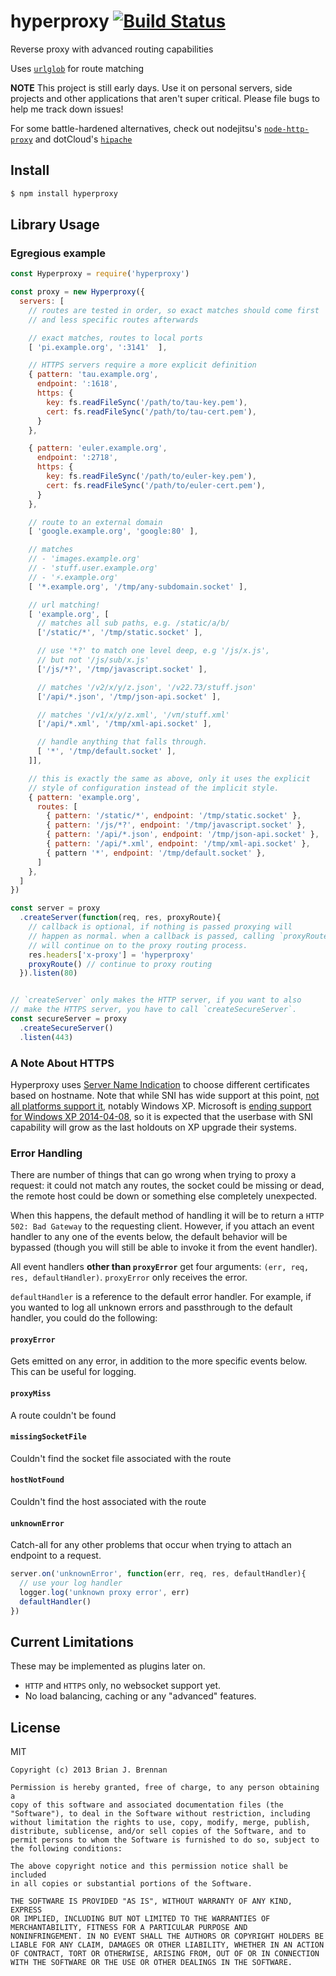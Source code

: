 # hyperproxy [![Build Status](https://secure.travis-ci.org/brianloveswords/hyperproxy.png?branch=master)](http://travis-ci.org/brianloveswords/hyperproxy)

Reverse proxy with advanced routing capabilities

Uses <code>[urlglob](https://github.com/brianloveswords/urlglob)</code> for route matching

**NOTE** This project is still early days. Use it on personal servers, side projects and other applications that aren't super critical. Please file bugs to help me track down issues!

For some battle-hardened alternatives, check out nodejitsu's <code>[node-http-proxy](https://github.com/nodejitsu/node-http-proxy)</code> and dotCloud's <code>[hipache](https://github.com/dotcloud/hipache)</code>

## Install

```bash
$ npm install hyperproxy
```

## Library Usage

### Egregious example
```js
const Hyperproxy = require('hyperproxy')

const proxy = new Hyperproxy({
  servers: [
    // routes are tested in order, so exact matches should come first
    // and less specific routes afterwards

    // exact matches, routes to local ports
    [ 'pi.example.org', ':3141'  ],

    // HTTPS servers require a more explicit definition
    { pattern: 'tau.example.org',
      endpoint: ':1618',
      https: {
        key: fs.readFileSync('/path/to/tau-key.pem'),
        cert: fs.readFileSync('/path/to/tau-cert.pem'),
      }
    },

    { pattern: 'euler.example.org',
      endpoint: ':2718',
      https: {
        key: fs.readFileSync('/path/to/euler-key.pem'),
        cert: fs.readFileSync('/path/to/euler-cert.pem'),
      }
    },

    // route to an external domain
    [ 'google.example.org', 'google:80' ],

    // matches
    // - 'images.example.org'
    // - 'stuff.user.example.org'
    // - '⚡.example.org'
    [ '*.example.org', '/tmp/any-subdomain.socket' ],

    // url matching!
    [ 'example.org', [
      // matches all sub paths, e.g. /static/a/b/
      ['/static/*', '/tmp/static.socket' ],

      // use '*?' to match one level deep, e.g '/js/x.js',
      // but not '/js/sub/x.js'
      ['/js/*?', '/tmp/javascript.socket' ],

      // matches '/v2/x/y/z.json', '/v22.73/stuff.json'
      ['/api/*.json', '/tmp/json-api.socket' ],

      // matches '/v1/x/y/z.xml', '/vπ/stuff.xml'
      ['/api/*.xml', '/tmp/xml-api.socket' ],

      // handle anything that falls through.
      [ '*', '/tmp/default.socket' ],
    ]],

    // this is exactly the same as above, only it uses the explicit
    // style of configuration instead of the implicit style.
    { pattern: 'example.org',
      routes: [
        { pattern: '/static/*', endpoint: '/tmp/static.socket' },
        { pattern: '/js/*?', endpoint: '/tmp/javascript.socket' },
        { pattern: '/api/*.json', endpoint: '/tmp/json-api.socket' },
        { pattern: '/api/*.xml', endpoint: '/tmp/xml-api.socket' },
        { pattern '*', endpoint: '/tmp/default.socket' },
      ]
    },
  ]
})

const server = proxy
  .createServer(function(req, res, proxyRoute){
    // callback is optional, if nothing is passed proxying will
    // happen as normal. when a callback is passed, calling `proxyRoute`
    // will continue on to the proxy routing process.
    res.headers['x-proxy'] = 'hyperproxy'
    proxyRoute() // continue to proxy routing
  }).listen(80)


// `createServer` only makes the HTTP server, if you want to also
// make the HTTPS server, you have to call `createSecureServer`.
const secureServer = proxy
  .createSecureServer()
  .listen(443)
```
### A Note About HTTPS

Hyperproxy uses [Server Name Indication](https://en.wikipedia.org/wiki/Server_Name_Indication) to choose different certificates based on hostname. Note that while SNI has wide support at this point, [not all platforms support it](https://en.wikipedia.org/wiki/Server_Name_Indication#No_support), notably Windows XP. Microsoft is [ending support for Windows XP 2014-04-08](http://windows.microsoft.com/en-us/windows/end-support-help), so it is expected that the userbase with SNI capability will grow as the last holdouts on XP upgrade their systems.


### Error Handling

There are number of things that can go wrong when trying to proxy a request: it could not match any routes, the socket could be missing or dead, the remote host could be down or something else completely unexpected.

When this happens, the default method of handling it will be to return a `HTTP 502: Bad Gateway` to the requesting client. However, if you attach an event handler to any one of the events below, the default behavior will be bypassed (though you will still be able to invoke it from the event handler).

All event handlers **other than `proxyError`**  get four arguments: `(err, req, res, defaultHandler)`. `proxyError` only receives the error.

`defaultHandler` is a reference to the default error handler. For example, if you wanted to log all unknown errors and passthrough to the default handler, you could do the following:


#### <code>proxyError</code>
Gets emitted on any error, in addition to the more specific events below. This can be useful for logging.

#### <code>proxyMiss</code>
A route couldn't be found

#### <code>missingSocketFile</code>
Couldn't find the socket file associated with the route

#### <code>hostNotFound</code>
Couldn't find the host associated with the route

#### <code>unknownError</code>
Catch-all for any other problems that occur when trying to attach an endpoint to a request.


```js
server.on('unknownError', function(err, req, res, defaultHandler){
  // use your log handler
  logger.log('unknown proxy error', err)
  defaultHandler()
})
```


## Current Limitations
These may be implemented as plugins later on.

* `HTTP` and `HTTPS` only, no websocket support yet.
* No load balancing, caching or any "advanced" features.

## License

MIT

```
Copyright (c) 2013 Brian J. Brennan

Permission is hereby granted, free of charge, to any person obtaining a
copy of this software and associated documentation files (the
"Software"), to deal in the Software without restriction, including
without limitation the rights to use, copy, modify, merge, publish,
distribute, sublicense, and/or sell copies of the Software, and to
permit persons to whom the Software is furnished to do so, subject to
the following conditions:

The above copyright notice and this permission notice shall be included
in all copies or substantial portions of the Software.

THE SOFTWARE IS PROVIDED "AS IS", WITHOUT WARRANTY OF ANY KIND, EXPRESS
OR IMPLIED, INCLUDING BUT NOT LIMITED TO THE WARRANTIES OF
MERCHANTABILITY, FITNESS FOR A PARTICULAR PURPOSE AND
NONINFRINGEMENT. IN NO EVENT SHALL THE AUTHORS OR COPYRIGHT HOLDERS BE
LIABLE FOR ANY CLAIM, DAMAGES OR OTHER LIABILITY, WHETHER IN AN ACTION
OF CONTRACT, TORT OR OTHERWISE, ARISING FROM, OUT OF OR IN CONNECTION
WITH THE SOFTWARE OR THE USE OR OTHER DEALINGS IN THE SOFTWARE.
```